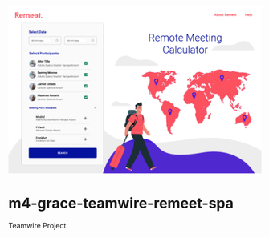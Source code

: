 ![Remeet - Remote Meeting Calculator](./public/images/home.png)
# m4-grace-teamwire-remeet-spa

Teamwire Project 
